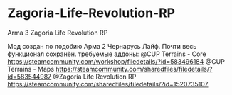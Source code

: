 # Zagoria-Life-Revolution-RP
Arma 3 Zagoria Life Revolution RP

Мод создан по подобию Арма 2 Чернарусь Лайф.
Почти весь функционал сохранён.
	требуемые аддоны:
		@CUP Terrains - Core	https://steamcommunity.com/workshop/filedetails/?id=583496184
		@CUP Terrains - Maps	https://steamcommunity.com/sharedfiles/filedetails/?id=583544987
		@Zagoria Life Revolution RP	https://steamcommunity.com/sharedfiles/filedetails/?id=1520735107
